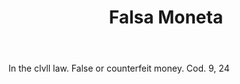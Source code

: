 ---
title: Falsa Moneta
letter: F
permalink: "/definitions/bld-falsa-moneta.html"
body: In the clvll law. False or counterfeit money. Cod. 9, 24
published_at: '2018-07-07'
source: Black's Law Dictionary 2nd Ed (1910)
layout: post
---